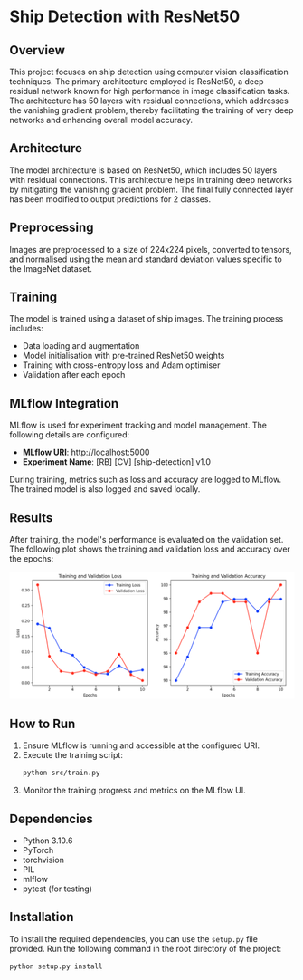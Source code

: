 # Ship Detection with ResNet50

## Overview
This project focuses on ship detection using computer vision classification techniques. The primary architecture employed is ResNet50, a deep residual network known for high performance in image classification tasks. The architecture has 50 layers with residual connections, which addresses the vanishing gradient problem, thereby facilitating the training of very deep networks and enhancing overall model accuracy.

## Architecture
The model architecture is based on ResNet50, which includes 50 layers with residual connections. This architecture helps in training deep networks by mitigating the vanishing gradient problem. The final fully connected layer has been modified to output predictions for 2 classes.

## Preprocessing
Images are preprocessed to a size of 224x224 pixels, converted to tensors, and normalised using the mean and standard deviation values specific to the ImageNet dataset.

## Training
The model is trained using a dataset of ship images. The training process includes:
- Data loading and augmentation
- Model initialisation with pre-trained ResNet50 weights
- Training with cross-entropy loss and Adam optimiser
- Validation after each epoch

## MLflow Integration
MLflow is used for experiment tracking and model management. The following details are configured:
- **MLflow URI**: http://localhost:5000
- **Experiment Name**: [RB] [CV] [ship-detection] v1.0

During training, metrics such as loss and accuracy are logged to MLflow. The trained model is also logged and saved locally.

## Results
After training, the model's performance is evaluated on the validation set. The following plot shows the training and validation loss and accuracy over the epochs:

![Training History](docs/plot_image.png)

## How to Run
1. Ensure MLflow is running and accessible at the configured URI.
2. Execute the training script:
   ```bash
   python src/train.py
   ```
3. Monitor the training progress and metrics on the MLflow UI.

## Dependencies
- Python 3.10.6
- PyTorch
- torchvision
- PIL
- mlflow
- pytest (for testing)

## Installation
To install the required dependencies, you can use the `setup.py` file provided. Run the following command in the root directory of the project:
```bash
python setup.py install
```
